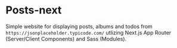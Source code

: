 # Posts-next

Simple website for displaying posts, albums and todos from `https://jsonplaceholder.typicode.com/` utlizing Next.js App Router (Server/Client Components) and Sass (Modules).
